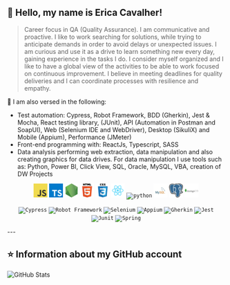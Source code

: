## 💜 Hello, my name is <strong>Erica Cavalher!</strong>

> Career focus in QA (Quality Assurance). I am communicative and proactive. I like to work searching for solutions, while trying to anticipate demands in order to avoid delays or unexpected issues. I am curious and use it as a drive to learn something new every day, gaining experience in the tasks I do. I consider myself organized and I like to have a global view of the activities to be able to work focused on continuous improvement. I believe in meeting deadlines for quality deliveries and I can coordinate processes with resilience and empathy.


🔭 I am also versed in the following:
- Test automation: Cypress, Robot Framework, BDD (Gherkin), Jest & Mocha, React testing library, (JUnit), API (Automation in Postman and SoapUI), Web (Selenium IDE and WebDriver), Desktop (SikuliX) and Mobile (Appium), Performance (JMeter)
- Front-end programming with: ReactJs, Typescript, SASS
- Data analysis performing web extraction, data manipulation and also creating graphics for data drives. For data manipulation I use tools such as: Python, Power BI, Click View, SQL, Oracle, MySQL, VBA, creation of DW Projects

<p align="center"> 
  <code><img height="32"    src="https://raw.githubusercontent.com/github/explore/80688e429a7d4ef2fca1e82350fe8e3517d3494d/topics/javascript/javascript.png" alt="Javascript"/></code>
  <code><img height="32" src="https://raw.githubusercontent.com/github/explore/80688e429a7d4ef2fca1e82350fe8e3517d3494d/topics/typescript/typescript.png" alt="Typescript"/></code>
  <code><img height="32" src="https://raw.githubusercontent.com/github/explore/80688e429a7d4ef2fca1e82350fe8e3517d3494d/topics/nodejs/nodejs.png" alt="Nodejs"/></code>
  <code><img height="32" src="https://raw.githubusercontent.com/github/explore/80688e429a7d4ef2fca1e82350fe8e3517d3494d/topics/html/html.png" alt="HTML5"/></code>
  <code><img height="32" src="https://raw.githubusercontent.com/github/explore/80688e429a7d4ef2fca1e82350fe8e3517d3494d/topics/css/css.png" alt="CSS"/></code>
  <code><img height="32" src="https://raw.githubusercontent.com/github/explore/80688e429a7d4ef2fca1e82350fe8e3517d3494d/topics/react/react.png" alt="React"/></code>
  <code><img height="32" src="https://www.tshirtgeek.com.br/wp-content/uploads/2021/03/com001.jpg" alt="python"/></code>
  <code><img height="32" src="https://raw.githubusercontent.com/github/explore/80688e429a7d4ef2fca1e82350fe8e3517d3494d/topics/mysql/mysql.png" alt="MySQL"/></code>
  <code><img height="32" src="https://raw.githubusercontent.com/github/explore/80688e429a7d4ef2fca1e82350fe8e3517d3494d/topics/postgresql/postgresql.png" alt="PostegreSQL"/></code>
  <code><img height="32" src="https://raw.githubusercontent.com/github/explore/80688e429a7d4ef2fca1e82350fe8e3517d3494d/topics/mongodb/mongodb.png" alt="MongoDB"/></code>

</p>
<p align="center"> 
  <code><img height="32" src="https://pbs.twimg.com/profile_images/1512090708181725184/KAPAXmDg_400x400.jpg" alt="Cypress"/></code>
  <code><img height="32" src="https://aws1.discourse-cdn.com/standard21/uploads/robotframework1/original/1X/702e61576ed30f6975fd86c11bd2a46402311868.png" alt="Robot Framework"/></code>
  <code><img height="32" src="https://encrypted-tbn0.gstatic.com/images?q=tbn:ANd9GcQiLfTTKRApG4kd5iCzmazTJARxHiwu8DLJEjLCBRniiPedkdKzEdJwufin84_9Lp4-u0I&usqp=CAU" alt="Selenium"/></code>
  <code><img height="32" src="https://e7.pngegg.com/pngimages/372/674/png-clipart-appium-test-automation-software-testing-selenium-calabash-purple-violet-thumbnail.png" alt="Appium"/></code>
  <code><img height="32" src="https://encrypted-tbn0.gstatic.com/images?q=tbn:ANd9GcTCbqG_VeYTrKEV4Wh6LKMj8HIt1pQ-AWg8zXTHODC6zw&s" alt="Gherkin"/></code>
  <code><img height="32" src="https://ih1.redbubble.net/image.404020083.1876/pp,504x498-pad,600x600,f8f8f8.u7.jpg" alt="Jest"/></code>
  <code><img height="32" src="https://encrypted-tbn0.gstatic.com/images?q=tbn:ANd9GcRjv3aqxAr7AYsTjpzCGSeqM0OJwXp_u0qoSw&usqp=CAU" alt="Junit"/></code>
  <code><img height="32" src="https://encrypted-tbn0.gstatic.com/images?q=tbn:ANd9GcTa2Ig3JZdozXyP6q0ZZf3Qh_a-rTI5VV7XMg&usqp=CAU" alt="Spring"/></code>
</p>
---

## ⭐ Information about my GitHub account
![GitHub Stats](https://github-readme-stats.vercel.app/api?username=kika-cavalher&show_icons=true)

